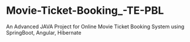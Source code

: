 # Movie-Ticket-Booking_-TE-PBL
An Advanced JAVA Project for Online Movie Ticket Booking System using SpringBoot, Angular, Hibernate
